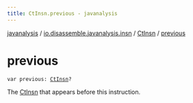```yaml
---
title: CtInsn.previous - javanalysis
---
```


[javanalysis](../../index.html) / [io.disassemble.javanalysis.insn](../index.html) / [CtInsn](index.html) / [previous](./previous.html)

# previous

`var previous: `[`CtInsn`](index.html)`?`

The [CtInsn](index.html) that appears before this instruction.

